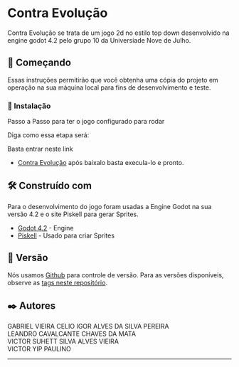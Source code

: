 # Contra Evolução

Contra Evolução se trata de um jogo 2d no estilo top down desenvolvido na engine godot 4.2 pelo grupo 10 da Universiade Nove de Julho.

## 🚀 Começando

Essas instruções permitirão que você obtenha uma cópia do projeto em operação na sua máquina local para fins de desenvolvimento e teste.


### 🔧 Instalação

Passo a Passo para ter o jogo configurado para rodar

Diga como essa etapa será:

Basta entrar neste link 
* [Contra Evolução](https://www.4shared.com/file/KZ7vtC2-jq/Contra_Evolucao.html) após baixalo basta execula-lo e pronto.

## 🛠️ Construído com

Para o desenvolvimento do jogo foram usadas a Engine Godot na sua versão 4.2 e o site Piskell para gerar Sprites.
* [Godot 4.2](https://godotengine.org/) - Engine
* [Piskell](https://www.piskelapp.com/) - Usado para criar Sprites


## 📌 Versão

Nós usamos [Github](https://github.com/) para controle de versão. Para as versões disponíveis, observe as [tags neste repositório](https://github.com/igorcalves/Contra-Evolucao-Game-Godot-Faculdade). 

## ✒️ Autores

GABRIEL VIEIRA CELIO
IGOR ALVES DA SILVA PEREIRA  
LEANDRO CAVALCANTE CHAVES DA MATA  
VICTOR SUHETT SILVA ALVES VIEIRA  
VICTOR YIP PAULINO 


---